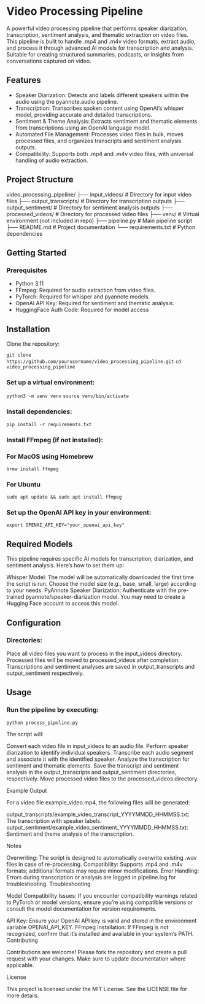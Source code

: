 
# Video Processing Pipeline

A powerful video processing pipeline that performs speaker diarization, transcription, sentiment analysis, and thematic extraction on video files. This pipeline is built to handle .mp4 and .m4v video formats, extract audio, and process it through advanced AI models for transcription and analysis. Suitable for creating structured summaries, podcasts, or insights from conversations captured on video.

## Features

* Speaker Diarization: Detects and labels different speakers within the audio using the pyannote.audio pipeline.
* Transcription: Transcribes spoken content using OpenAI’s whisper model, providing accurate and detailed transcriptions.
* Sentiment & Theme Analysis: Extracts sentiment and thematic elements from transcriptions using an OpenAI language model.
* Automated File Management: Processes video files in bulk, moves processed files, and organizes transcripts and sentiment analysis outputs.
* Compatibility: Supports both .mp4 and .m4v video files, with universal handling of audio extraction.


## Project Structure


video_processing_pipeline/
├── input_videos/          # Directory for input video files
├── output_transcripts/     # Directory for transcription outputs
├── output_sentiment/       # Directory for sentiment analysis outputs
├── processed_videos/       # Directory for processed video files
├── venv/                   # Virtual environment (not included in repo)
├── pipeline.py             # Main pipeline script
├── README.md               # Project documentation
└── requirements.txt        # Python dependencies


## Getting Started

### Prerequisites

* Python 3.11
* FFmpeg: Required for audio extraction from video files.
* PyTorch: Required for whisper and pyannote models.
* OpenAI API Key: Required for sentiment and thematic analysis.
* HuggingFace Auth Code: Required for model access


## Installation

Clone the repository:

`git clone https://github.com/yourusername/video_processing_pipeline.git`
`cd video_processing_pipeline`

### Set up a virtual environment:

`python3 -m venv venv`
`source venv/bin/activate`

### Install dependencies:

`pip install -r requirements.txt`

### Install FFmpeg (if not installed):

### For MacOS using Homebrew
`brew install ffmpeg`

### For Ubuntu

`sudo apt update && sudo apt install ffmpeg`

### Set up the OpenAI API key in your environment:

`export OPENAI_API_KEY="your_openai_api_key"`

## Required Models

This pipeline requires specific AI models for transcription, diarization, and sentiment analysis. Here’s how to set them up:

Whisper Model: The model will be automatically downloaded the first time the script is run. Choose the model size (e.g., base, small, large) according to your needs.
PyAnnote Speaker Diarization: Authenticate with the pre-trained pyannote/speaker-diarization model. You may need to create a Hugging Face account to access this model.

## Configuration

### Directories:

Place all video files you want to process in the input_videos directory.
Processed files will be moved to processed_videos after completion.
Transcriptions and sentiment analyses are saved in output_transcripts and output_sentiment respectively.


## Usage

### Run the pipeline by executing:


`python process_pipeline.py`


The script will:

Convert each video file in input_videos to an audio file.
Perform speaker diarization to identify individual speakers.
Transcribe each audio segment and associate it with the identified speaker.
Analyze the transcription for sentiment and thematic elements.
Save the transcript and sentiment analysis in the output_transcripts and output_sentiment directories, respectively.
Move processed video files to the processed_videos directory.

Example Output

For a video file example_video.mp4, the following files will be generated:

output_transcripts/example_video_transcript_YYYYMMDD_HHMMSS.txt: The transcription with speaker labels.
output_sentiment/example_video_sentiment_YYYYMMDD_HHMMSS.txt: Sentiment and theme analysis of the transcription.

Notes

Overwriting: The script is designed to automatically overwrite existing .wav files in case of re-processing.
Compatibility: Supports .mp4 and .m4v formats; additional formats may require minor modifications.
Error Handling: Errors during transcription or analysis are logged in pipeline.log for troubleshooting.
Troubleshooting

Model Compatibility Issues: If you encounter compatibility warnings related to PyTorch or model versions, ensure you’re using compatible versions or consult the model documentation for version requirements.

API Key: Ensure your OpenAI API key is valid and stored in the environment variable OPENAI_API_KEY.
FFmpeg Installation: If FFmpeg is not recognized, confirm that it’s installed and available in your system’s PATH.
Contributing

Contributions are welcome! Please fork the repository and create a pull request with your changes. Make sure to update documentation where applicable.

License

This project is licensed under the MIT License. See the LICENSE file for more details.

